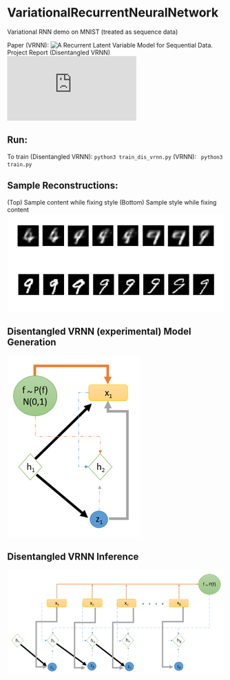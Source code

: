 # VariationalRecurrentNeuralNetwork

Variational RNN demo on MNIST (treated as sequence data)

Paper (VRNN): ![*A Recurrent Latent Variable Model for Sequential Data*.](https://arxiv.org/pdf/1506.02216)  
Project Report (Disentangled VRNN) ![Disentangling latents in a Variational RNN](https://github.com/Abishekpras/vrnn/blob/master/Disentangling%20latents%20in%20a%20Variational%20RNN.pdf)  
## Run:

To train (Disentangled VRNN): ``` python3 train_dis_vrnn.py ```
(VRNN): ``` python3 train.py```
## Sample Reconstructions:
(Top) Sample content while fixing style
(Bottom) Sample style while fixing content
![After 10/100 epochs](pos_samples.png)

## Disentangled VRNN (experimental) Model Generation
![Image Generation model](dis_vrnn_generation.png)

## Disentangled VRNN Inference
![Image Generation model](dis_vrnn_inference.png)


